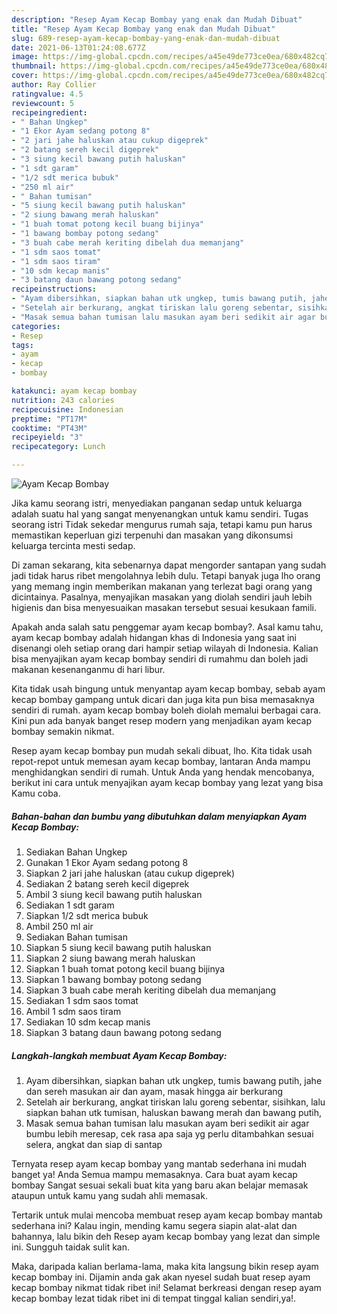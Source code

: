 ```yaml
---
description: "Resep Ayam Kecap Bombay yang enak dan Mudah Dibuat"
title: "Resep Ayam Kecap Bombay yang enak dan Mudah Dibuat"
slug: 689-resep-ayam-kecap-bombay-yang-enak-dan-mudah-dibuat
date: 2021-06-13T01:24:08.677Z
image: https://img-global.cpcdn.com/recipes/a45e49de773ce0ea/680x482cq70/ayam-kecap-bombay-foto-resep-utama.jpg
thumbnail: https://img-global.cpcdn.com/recipes/a45e49de773ce0ea/680x482cq70/ayam-kecap-bombay-foto-resep-utama.jpg
cover: https://img-global.cpcdn.com/recipes/a45e49de773ce0ea/680x482cq70/ayam-kecap-bombay-foto-resep-utama.jpg
author: Ray Collier
ratingvalue: 4.5
reviewcount: 5
recipeingredient:
- " Bahan Ungkep"
- "1 Ekor Ayam sedang potong 8"
- "2 jari jahe haluskan atau cukup digeprek"
- "2 batang sereh kecil digeprek"
- "3 siung kecil bawang putih haluskan"
- "1 sdt garam"
- "1/2 sdt merica bubuk"
- "250 ml air"
- " Bahan tumisan"
- "5 siung kecil bawang putih haluskan"
- "2 siung bawang merah haluskan"
- "1 buah tomat potong kecil buang bijinya"
- "1 bawang bombay potong sedang"
- "3 buah cabe merah keriting dibelah dua memanjang"
- "1 sdm saos tomat"
- "1 sdm saos tiram"
- "10 sdm kecap manis"
- "3 batang daun bawang potong sedang"
recipeinstructions:
- "Ayam dibersihkan, siapkan bahan utk ungkep, tumis bawang putih, jahe dan sereh masukan air dan ayam, masak hingga air berkurang"
- "Setelah air berkurang, angkat tiriskan lalu goreng sebentar, sisihkan, lalu siapkan bahan utk tumisan, haluskan bawang merah dan bawang putih,"
- "Masak semua bahan tumisan lalu masukan ayam beri sedikit air agar bumbu lebih meresap, cek rasa apa saja yg perlu ditambahkan sesuai selera, angkat dan siap di santap"
categories:
- Resep
tags:
- ayam
- kecap
- bombay

katakunci: ayam kecap bombay 
nutrition: 243 calories
recipecuisine: Indonesian
preptime: "PT17M"
cooktime: "PT43M"
recipeyield: "3"
recipecategory: Lunch

---
```



![Ayam Kecap Bombay](https://img-global.cpcdn.com/recipes/a45e49de773ce0ea/680x482cq70/ayam-kecap-bombay-foto-resep-utama.jpg)

Jika kamu seorang istri, menyediakan panganan sedap untuk keluarga adalah suatu hal yang sangat menyenangkan untuk kamu sendiri. Tugas seorang istri Tidak sekedar mengurus rumah saja, tetapi kamu pun harus memastikan keperluan gizi terpenuhi dan masakan yang dikonsumsi keluarga tercinta mesti sedap.

Di zaman  sekarang, kita sebenarnya dapat mengorder santapan yang sudah jadi tidak harus ribet mengolahnya lebih dulu. Tetapi banyak juga lho orang yang memang ingin memberikan makanan yang terlezat bagi orang yang dicintainya. Pasalnya, menyajikan masakan yang diolah sendiri jauh lebih higienis dan bisa menyesuaikan masakan tersebut sesuai kesukaan famili. 



Apakah anda salah satu penggemar ayam kecap bombay?. Asal kamu tahu, ayam kecap bombay adalah hidangan khas di Indonesia yang saat ini disenangi oleh setiap orang dari hampir setiap wilayah di Indonesia. Kalian bisa menyajikan ayam kecap bombay sendiri di rumahmu dan boleh jadi makanan kesenanganmu di hari libur.

Kita tidak usah bingung untuk menyantap ayam kecap bombay, sebab ayam kecap bombay gampang untuk dicari dan juga kita pun bisa memasaknya sendiri di rumah. ayam kecap bombay boleh diolah memalui berbagai cara. Kini pun ada banyak banget resep modern yang menjadikan ayam kecap bombay semakin nikmat.

Resep ayam kecap bombay pun mudah sekali dibuat, lho. Kita tidak usah repot-repot untuk memesan ayam kecap bombay, lantaran Anda mampu menghidangkan sendiri di rumah. Untuk Anda yang hendak mencobanya, berikut ini cara untuk menyajikan ayam kecap bombay yang lezat yang bisa Kamu coba.

<!--inarticleads1-->

##### Bahan-bahan dan bumbu yang dibutuhkan dalam menyiapkan Ayam Kecap Bombay:

1. Sediakan  Bahan Ungkep
1. Gunakan 1 Ekor Ayam sedang potong 8
1. Siapkan 2 jari jahe haluskan (atau cukup digeprek)
1. Sediakan 2 batang sereh kecil digeprek
1. Ambil 3 siung kecil bawang putih haluskan
1. Sediakan 1 sdt garam
1. Siapkan 1/2 sdt merica bubuk
1. Ambil 250 ml air
1. Sediakan  Bahan tumisan
1. Siapkan 5 siung kecil bawang putih haluskan
1. Siapkan 2 siung bawang merah haluskan
1. Siapkan 1 buah tomat potong kecil buang bijinya
1. Siapkan 1 bawang bombay potong sedang
1. Siapkan 3 buah cabe merah keriting dibelah dua memanjang
1. Sediakan 1 sdm saos tomat
1. Ambil 1 sdm saos tiram
1. Sediakan 10 sdm kecap manis
1. Siapkan 3 batang daun bawang potong sedang




<!--inarticleads2-->

##### Langkah-langkah membuat Ayam Kecap Bombay:

1. Ayam dibersihkan, siapkan bahan utk ungkep, tumis bawang putih, jahe dan sereh masukan air dan ayam, masak hingga air berkurang
1. Setelah air berkurang, angkat tiriskan lalu goreng sebentar, sisihkan, lalu siapkan bahan utk tumisan, haluskan bawang merah dan bawang putih,
1. Masak semua bahan tumisan lalu masukan ayam beri sedikit air agar bumbu lebih meresap, cek rasa apa saja yg perlu ditambahkan sesuai selera, angkat dan siap di santap




Ternyata resep ayam kecap bombay yang mantab sederhana ini mudah banget ya! Anda Semua mampu memasaknya. Cara buat ayam kecap bombay Sangat sesuai sekali buat kita yang baru akan belajar memasak ataupun untuk kamu yang sudah ahli memasak.

Tertarik untuk mulai mencoba membuat resep ayam kecap bombay mantab sederhana ini? Kalau ingin, mending kamu segera siapin alat-alat dan bahannya, lalu bikin deh Resep ayam kecap bombay yang lezat dan simple ini. Sungguh taidak sulit kan. 

Maka, daripada kalian berlama-lama, maka kita langsung bikin resep ayam kecap bombay ini. Dijamin anda gak akan nyesel sudah buat resep ayam kecap bombay nikmat tidak ribet ini! Selamat berkreasi dengan resep ayam kecap bombay lezat tidak ribet ini di tempat tinggal kalian sendiri,ya!.

